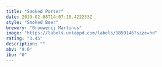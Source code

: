 ```yaml
---
title: "Smoked Porter"
date: 2019-02-08T14:07:10.422233Z
style: "Smoked Beer"
brewery: "Brouwerij Martinus"
image: "https://labels.untappd.com/labels/1859146?size=hd"
rating: "3.45"
description: ""
abv: "9.0"
ibu: "0"
---
```


